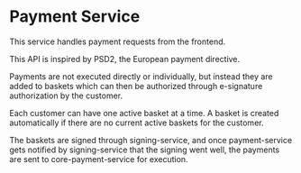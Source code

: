 # Payment Service

This service handles payment requests from the frontend.

This API is inspired by PSD2, the European payment directive.

Payments are not executed directly or individually, but instead they are added to baskets
which can then be authorized through e-signature authorization by the customer.

Each customer can have one active basket at a time. A basket is created automatically if there are no current active baskets for the customer.

The baskets are signed through signing-service, and once payment-service gets notified by signing-service that the signing went well, 
the payments are sent to core-payment-service for execution.